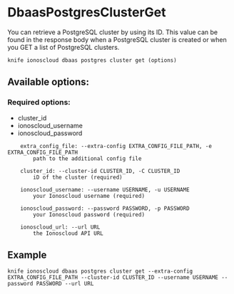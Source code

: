# DbaasPostgresClusterGet

You can retrieve a PostgreSQL cluster by using its ID. This value can be found in the response body when a PostgreSQL cluster is created or when you GET a list of PostgreSQL clusters.

```text
knife ionoscloud dbaas postgres cluster get (options)
```

## Available options:

### Required options:

* cluster\_id
* ionoscloud\_username
* ionoscloud\_password

```text
    extra_config_file: --extra-config EXTRA_CONFIG_FILE_PATH, -e EXTRA_CONFIG_FILE_PATH
        path to the additional config file

    cluster_id: --cluster-id CLUSTER_ID, -C CLUSTER_ID
        iD of the cluster (required)

    ionoscloud_username: --username USERNAME, -u USERNAME
        your Ionoscloud username (required)

    ionoscloud_password: --password PASSWORD, -p PASSWORD
        your Ionoscloud password (required)

    ionoscloud_url: --url URL
        the Ionoscloud API URL

```
## Example

```text
knife ionoscloud dbaas postgres cluster get --extra-config EXTRA_CONFIG_FILE_PATH --cluster-id CLUSTER_ID --username USERNAME --password PASSWORD --url URL
```
